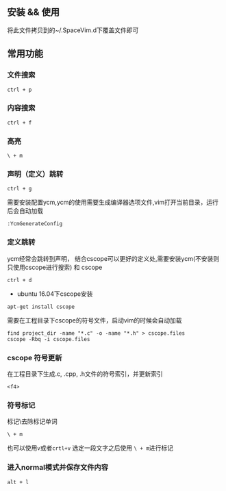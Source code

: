 ## 安装 && 使用
将此文件拷贝到的~/.SpaceVim.d下覆盖文件即可

## 常用功能

### 文件搜索
```
ctrl + p
```

### 内容搜索
```
ctrl + f
```

### 高亮
```
\ + m
```

### 声明（定义）跳转
```
ctrl + g
```
需要安装配置ycm,ycm的使用需要生成编译器选项文件,vim打开当前目录，运行后会自动加载
```
:YcmGenerateConfig
```

### 定义跳转
ycm经常会跳转到声明， 结合cscope可以更好的定义处,需要安装ycm(不安装则只使用cscope进行搜索) 和 cscope
```
ctrl + d
```

- ubuntu 16.04下cscope安装
```
apt-get install cscope
```

需要在工程目录下cscope的符号文件，启动vim的时候会自动加载
```
find project_dir -name "*.c" -o -name "*.h" > cscope.files
cscope -Rbq -i cscope.files
```

### cscope 符号更新
在工程目录下生成.c, .cpp, .h文件的符号索引，并更新索引
```
<f4>
```
### 符号标记
标记\去除标记单词
```
\ + m
```
也可以使用```v```或者```crtl+v``` 选定一段文字之后使用 ``` \ + m ```进行标记

### 进入normal模式并保存文件内容
```
alt + l 
```
